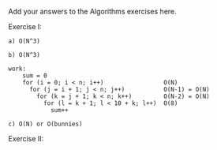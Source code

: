 Add your answers to the Algorithms exercises here.

Exercise I:

	a) O(N^3)

	b) O(N^3)

	work:
	    sum = 0 
	    for (i = 0; i < n; i++)                 O(N)
	      for (j = i + 1; j < n; j++)           O(N-1) = O(N)
	        for (k = j + 1; k < n; k++)         O(N-2) = O(N)
	          for (l = k + 1; l < 10 + k; l++)  O(8)
	            sum++

	c) O(N) or O(bunnies)

Exercise II:

